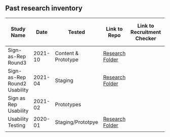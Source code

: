 ## Past research inventory



| Study Name                   | Date    | Tested              | Link to Repo                                                                                                                                                          | Link to Recruitment Checker | Participants missing | Key Notes / Tags |
| ---------------------------- | ------- | ------------------- | --------------------------------------------------------------------------------------------------------------------------------------------------------------------- | --------------------------- | -------------------- | ---------------- |
| Sign-as-Rep Round3           | 2021-10 | Content & Prototype | [Research Folder](https://github.com/department-of-veterans-affairs/va.gov-team/tree/master/products/caregivers/1010cg-mvp/Sign-as-a%20Rep-Round3-Oct2021)            |                             |                      |                  |
| Sign-as-Rep Round2 Usability | 2021-04 | Staging             | [Research Folder](https://github.com/department-of-veterans-affairs/va.gov-team/tree/master/products/caregivers/1010cg-mvp/Sign-as-Rep-Round2-Usability-April%202021) |                             |                      |                  |
| Sign as Rep Usability        | 2021-02 | Prototypes          |                                                                                                                                                                       |                             |                      |                  |
| Usability Testing            | 2020-01 | Staging/Prototpye   | [Research Folder](https://github.com/department-of-veterans-affairs/va.gov-team/tree/master/products/caregivers/1010cg-mvp/usability-testing-jan2020)                 |                             |                      |                  |
|                              |         |                     |                                                                                                                                                                       |                             |                      |
